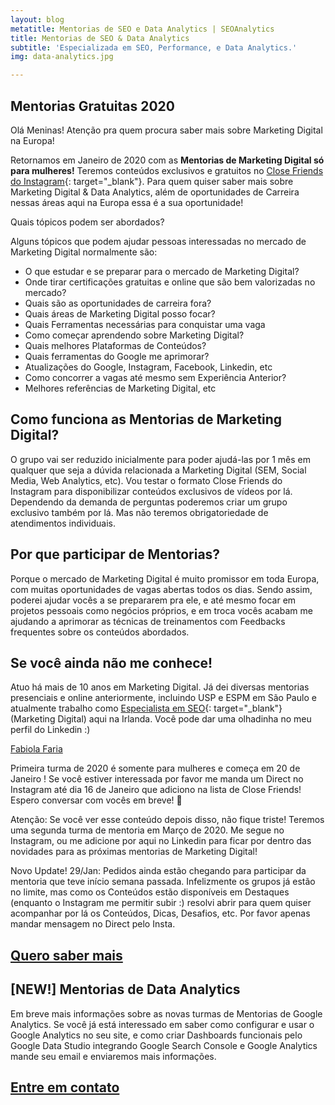 ```yaml
---
layout: blog
metatitle: Mentorias de SEO e Data Analytics | SEOAnalytics
title: Mentorias de SEO & Data Analytics
subtitle: 'Especializada em SEO, Performance, e Data Analytics.'
img: data-analytics.jpg

---
```


<script type="text/javascript" src="https://platform.linkedin.com/badges/js/profile.js" async defer></script>

## Mentorias Gratuitas 2020

Ol&aacute; Meninas\! Aten&ccedil;&atilde;o pra quem procura saber mais sobre Marketing Digital na Europa\!

Retornamos em Janeiro de 2020 com as **Mentorias de Marketing Digital s&oacute; para mulheres\!** Teremos conte&uacute;dos exclusivos e gratuitos no [Close Friends do Instagram](https://www.instagram.com/fabiolafaria_/){: target="_blank"}. Para quem quiser saber mais sobre Marketing Digital & Data Analytics, al&eacute;m de oportunidades de Carreira nessas &aacute;reas aqui na Europa essa &eacute; a sua oportunidade\!

Quais t&oacute;picos podem ser abordados?

Alguns t&oacute;picos que podem ajudar pessoas interessadas no mercado de Marketing Digital normalmente s&atilde;o:

* O que estudar e se preparar para o mercado de Marketing Digital?
* Onde tirar certifica&ccedil;&otilde;es gratuitas e online que s&atilde;o bem valorizadas no mercado?
* Quais s&atilde;o as oportunidades de carreira fora?
* Quais &aacute;reas de Marketing Digital posso focar?
* Quais Ferramentas necess&aacute;rias para conquistar uma vaga
* Como come&ccedil;ar aprendendo sobre Marketing Digital?
* Quais melhores Plataformas de Conte&uacute;dos?
* Quais ferramentas do Google me aprimorar?
* Atualiza&ccedil;&otilde;es do Google, Instagram, Facebook, Linkedin, etc
* Como concorrer a vagas at&eacute; mesmo sem Experi&ecirc;ncia Anterior?
* Melhores refer&ecirc;ncias de Marketing Digital, etc

## Como funciona as **Mentorias de Marketing Digital**?

O grupo vai ser reduzido inicialmente para poder ajud&aacute;-las por 1 m&ecirc;s em qualquer que seja a d&uacute;vida relacionada a Marketing Digital (SEM, Social Media, Web Analytics, etc). Vou testar o formato Close Friends do Instagram para disponibilizar conte&uacute;dos exclusivos de v&iacute;deos por l&aacute;. Dependendo da demanda de perguntas poderemos criar um grupo exclusivo tamb&eacute;m por l&aacute;. Mas n&atilde;o teremos obrigatoriedade de atendimentos individuais.

## Por que participar de Mentorias?

Porque o mercado de Marketing Digital &eacute; muito promissor em toda Europa, com muitas oportunidades de vagas abertas todos os dias. Sendo assim, poderei ajudar voc&ecirc;s a se prepararem pra ele, e at&eacute; mesmo focar em projetos pessoais como neg&oacute;cios pr&oacute;prios, e em troca voc&ecirc;s acabam me ajudando a aprimorar as t&eacute;cnicas de treinamentos com Feedbacks frequentes sobre os conte&uacute;dos abordados.

## Se voc&ecirc; ainda n&atilde;o me conhece\!

Atuo h&aacute; mais de 10 anos em Marketing Digital. J&aacute; dei diversas mentorias presenciais e online anteriormente, incluindo USP e ESPM em S&atilde;o Paulo e atualmente trabalho como [Especialista em SEO](https://www.linkedin.com/in/fabiolafaria/){: target="_blank"} (Marketing Digital) aqui na Irlanda. Voc&ecirc; pode dar uma olhadinha no meu perfil do Linkedin :)

<div class="LI-profile-badge"  data-version="v1" data-size="medium" width="630px" data-locale="en_US" data-type="horizontal" data-theme="light" data-vanity="fabiolafaria"><a class="LI-simple-link" href='https://ie.linkedin.com/in/fabiolafaria/en?trk=profile-badge'>Fabiola Faria</a></div>

Primeira turma de 2020 &eacute; somente para mulheres e come&ccedil;a em 20 de Janeiro \! Se voc&ecirc; estiver interessada por favor me manda um Direct no Instagram at&eacute; dia 16 de Janeiro que adiciono na lista de Close Friends\! Espero conversar com voc&ecirc;s em breve\! 💋

Aten&ccedil;&atilde;o: Se voc&ecirc; ver esse conte&uacute;do depois disso, n&atilde;o fique triste\! Teremos uma segunda turma de mentoria em Mar&ccedil;o de 2020. Me segue no Instagram, ou me adicione por aqui no Linkedin para ficar por dentro das novidades para as pr&oacute;ximas mentorias de Marketing Digital\!

Novo Update\! 29/Jan: Pedidos ainda est&atilde;o chegando para participar da mentoria que teve in&iacute;cio semana passada. Infelizmente os grupos j&aacute; est&atilde;o no limite, mas como os Conte&uacute;dos est&atilde;o dispon&iacute;veis em Destaques (enquanto o Instagram me permitir subir :) resolvi abrir para quem quiser acompanhar por l&aacute; os Conte&uacute;dos, Dicas, Desafios, etc. Por favor apenas mandar mensagem no Direct pelo Insta.

<bold></bold>

<div class="mw6 center tc contactbox"><h2><a class="no-underline tcblack" href="mailto:contato@seoanalytics.com.br">Quero saber mais</a></h2></div>

## \[NEW\!\] Mentorias de Data Analytics

Em breve mais informa&ccedil;&otilde;es sobre as novas turmas de Mentorias de Google Analytics. Se voc&ecirc; j&aacute; est&aacute; interessado em saber como configurar e usar o Google Analytics no seu site, e como criar Dashboards funcionais pelo Google Data Studio integrando Google Search Console e Google Analytics mande seu email e enviaremos mais informa&ccedil;&otilde;es.

<div class="mw6 center tc contactbox"><h2><a class="no-underline tcblack" href="mailto:contato@seoanalytics.com.br">Entre em contato</a></h2></div>